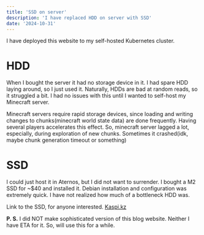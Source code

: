 ```yaml
---
title: 'SSD on server'
description: 'I have replaced HDD on server with SSD'
date: '2024-10-31'
---
```


I have deployed this website to my self-hosted Kubernetes cluster.

# HDD

When I bought the server it had no storage device in it. I had spare HDD laying around, so I just used it.
Naturally, HDDs are bad at random reads, so it struggled a bit. I had no issues with this until I wanted to self-host my Minecraft server.

Minecraft servers require rapid storage devices, since loading and writing changes to chunks(minecraft world state data) are done frequently. Having several players accelerates this effect. So, minecraft server lagged a lot, especially, during exploration of new chunks. Sometimes it crashed(idk, maybe chunk generation timeout or something)  

# SSD

I could just host it in Aternos, but I did not want to surrender. I bought a M2 SSD for ~$40 and installed it. Debian installation and configuration was extremely quick. I have not realized how much of a bottleneck HDD was.

Link to the SSD, for anyone interested. 
[Kaspi.kz](https://kaspi.kz/shop/p/ssd-kingston-nv2-snv2s-500g-500-gb-107632539)


**P. S.** I did NOT make sophisticated version of this blog website. Neither I have ETA for it. So, will use this for a while.
